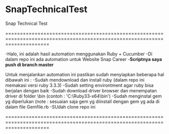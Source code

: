 # SnapTechnicalTest
Snap Technical Test

===========================================================================================================================

-Halo, ini adalah hasil automation menggunakan Ruby + Cucumber
-Di dalam repo ini ada automation untuk Website Snap Career
-**Scriptnya saya push di branch master**

Untuk menjalankan automation ini pastikan sudah menyiapkan beberapa hal dibawah ini :
-Sudah mendownload dan install ruby (dalam repo ini memakasi versi ruby 3.3.3)
-Sudah setting environtment agar ruby bisa berjalan dengan baik
-Sudah download driver browser dan menempatan driver di folder \bin (contoh : 'C:\Ruby33-x64\bin')
-Sudah menginstal gem yg diperlukan (note : sesuaian saja gem yg diinstall dengan gem yg ada di dalam file Gemfile.rb
-SUdah clone repo ini

===========================================================================================================================

